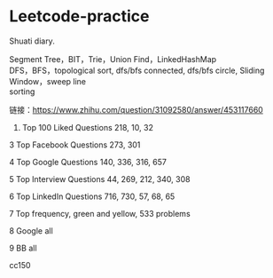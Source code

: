 # Leetcode-practice

Shuati diary.

Segment Tree，BIT，Trie，Union Find，LinkedHashMap  
DFS，BFS，topological sort, dfs/bfs connected, dfs/bfs circle, Sliding Window，sweep line  
sorting

链接：https://www.zhihu.com/question/31092580/answer/453117660



1. Top 100 Liked Questions
 218, 10, 32

3 Top Facebook Questions
273, 301

4 Top Google Questions
140, 336, 316, 657

5 Top Interview Questions
44, 269, 212, 340, 308

6 Top LinkedIn Questions
716, 730, 57, 68, 65

7 Top frequency, green and yellow, 533 problems


8 Google all


9 BB all

cc150
